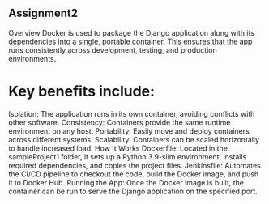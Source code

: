 ## Assignment2
Overview
Docker is used to package the Django application along with its dependencies into a single, portable container. This ensures that the app runs consistently across development, testing, and production environments.

# Key benefits include:

Isolation: The application runs in its own container, avoiding conflicts with other software.
Consistency: Containers provide the same runtime environment on any host.
Portability: Easily move and deploy containers across different systems.
Scalability: Containers can be scaled horizontally to handle increased load.
How It Works
Dockerfile: Located in the sampleProject1 folder, it sets up a Python 3.9-slim environment, installs required dependencies, and copies the project files.
Jenkinsfile: Automates the CI/CD pipeline to checkout the code, build the Docker image, and push it to Docker Hub.
Running the App: Once the Docker image is built, the container can be run to serve the Django application on the specified port.
